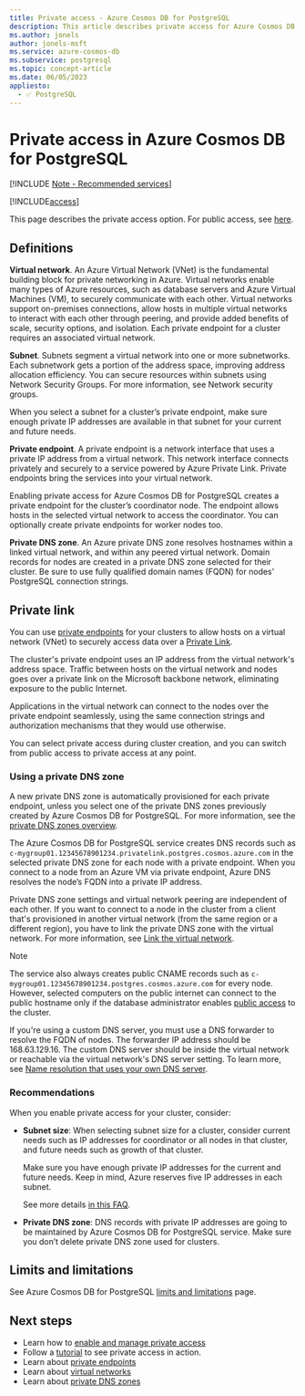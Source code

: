 ```yaml
---
title: Private access - Azure Cosmos DB for PostgreSQL
description: This article describes private access for Azure Cosmos DB for PostgreSQL.
ms.author: jonels
author: jonels-msft
ms.service: azure-cosmos-db
ms.subservice: postgresql
ms.topic: concept-article
ms.date: 06/05/2023
appliesto:
  - ✅ PostgreSQL
---
```


# Private access in Azure Cosmos DB for PostgreSQL

[!INCLUDE [Note - Recommended services](includes/note-recommended-services.md)]

[!INCLUDE[access](includes/access.md)]

This page describes the private access option. For public access, see
[here](concepts-firewall-rules.md).

## Definitions

**Virtual network**. An Azure Virtual Network (VNet) is the fundamental building block for private networking in Azure. Virtual networks enable many types of Azure resources, such as database servers and Azure Virtual Machines (VM), to securely communicate with each other. Virtual networks support on-premises connections, allow hosts in multiple virtual networks to interact with each other through peering, and provide added benefits of scale, security options, and isolation. Each private endpoint for a cluster requires an associated virtual network.

**Subnet**. Subnets segment a virtual network into one or more subnetworks.
Each subnetwork gets a portion of the address space, improving address allocation efficiency.  You can secure resources within subnets using Network Security Groups. For more information, see Network security groups.

When you select a subnet for a cluster’s private endpoint, make sure enough private IP addresses are available in that subnet for your current and future needs.

**Private endpoint**. A private endpoint is a network interface that uses a private IP address from a virtual network. This network interface connects privately and securely to a service powered by Azure Private Link. Private endpoints bring the services into your virtual network.

Enabling private access for Azure Cosmos DB for PostgreSQL creates a private endpoint for the cluster’s coordinator node. The endpoint allows hosts in the selected virtual network to access the coordinator. You can optionally create private endpoints for worker nodes too.

**Private DNS zone**. An Azure private DNS zone resolves hostnames within a linked virtual network, and within any peered virtual network. Domain records for nodes are created in a private DNS zone selected for their cluster.  Be sure to use fully qualified domain names (FQDN) for nodes' PostgreSQL connection strings.

## Private link

You can use [private endpoints](/azure/private-link/private-endpoint-overview) for your clusters to allow hosts on a virtual network (VNet) to securely access data over a [Private Link](/azure/private-link/private-link-overview).

The cluster's private endpoint uses an IP address from the virtual network's address space. Traffic between hosts on the virtual network and nodes goes over a private link on the Microsoft backbone network, eliminating exposure to the public Internet.

Applications in the virtual network can connect to the nodes over the private endpoint seamlessly, using the same connection strings and authorization mechanisms that they would use otherwise.

You can select private access during cluster creation, and you can switch from public access to private access at any point.

### Using a private DNS zone

A new private DNS zone is automatically provisioned for each private endpoint, unless you select one of the private DNS zones previously created by Azure Cosmos DB for PostgreSQL. For more information, see the [private DNS zones overview](/azure/dns/private-dns-overview).

The Azure Cosmos DB for PostgreSQL service creates DNS records such as
`c-mygroup01.12345678901234.privatelink.postgres.cosmos.azure.com`  in the selected private DNS zone for each node with a private endpoint. When you connect to a node from an Azure VM via private endpoint, Azure DNS resolves the node’s FQDN into a private IP address.

Private DNS zone settings and virtual network peering are independent of each other. If you want to connect to a node in the cluster from a client that's provisioned in another virtual network (from the same region or a different region), you have to link the private DNS zone with the virtual network. For more information, see [Link the virtual network](/azure/dns/private-dns-getstarted-portal#link-the-virtual-network).

> [!NOTE]
>
> The service also always creates public CNAME records such as
> `c-mygroup01.12345678901234.postgres.cosmos.azure.com` for every node. However, selected
> computers on the public internet can connect to the public hostname only if
> the database administrator enables [public
> access](concepts-firewall-rules.md) to the cluster.

If you're using a custom DNS server, you must use a DNS forwarder to resolve the FQDN of nodes. The forwarder IP address should be 168.63.129.16. The custom DNS server should be inside the virtual network or reachable via the virtual network's DNS server setting. To learn more, see [Name resolution that uses your own DNS server](/azure/virtual-network/virtual-networks-name-resolution-for-vms-and-role-instances#name-resolution-that-uses-your-own-dns-server).

### Recommendations

When you enable private access for your cluster, consider:

* **Subnet size**: When selecting subnet size for a cluster, consider current needs such as IP addresses for coordinator or all nodes in that cluster, and future needs such as growth of that cluster.

  Make sure you have enough private IP addresses for the current and future needs. Keep in mind, Azure reserves five IP addresses in each subnet.

  See more details [in this FAQ](/azure/virtual-network/virtual-networks-faq#configuration).

* **Private DNS zone**: DNS records with private IP addresses are going to be maintained by Azure Cosmos DB for PostgreSQL service. Make sure you don’t delete private DNS zone used for clusters.

## Limits and limitations

See Azure Cosmos DB for PostgreSQL [limits and limitations](reference-limits.md) page.

## Next steps

* Learn how to [enable and manage private access](howto-private-access.md)
* Follow a [tutorial](tutorial-private-access.md) to see private access in action.
* Learn about [private endpoints](/azure/private-link/private-endpoint-overview)
* Learn about [virtual networks](/azure/virtual-network/concepts-and-best-practices)
* Learn about [private DNS zones](/azure/dns/private-dns-overview)
